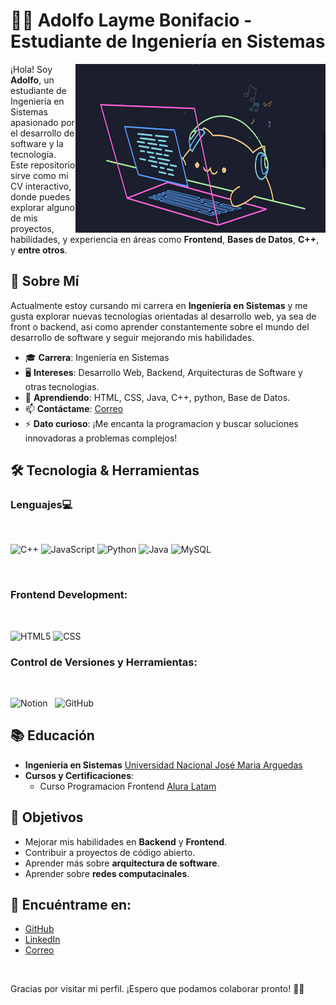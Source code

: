 # 👨‍💻 Adolfo Layme Bonifacio - Estudiante de Ingeniería en Sistemas

<img align="right" top="500" height="270" width="400" alt="GIF" src="CatCode.gif">


¡Hola! Soy **Adolfo**, un estudiante de Ingeniería en Sistemas apasionado por el desarrollo de software y la tecnología. Este repositorio sirve como mi CV interactivo, donde puedes explorar alguno de mis proyectos, habilidades, y experiencia en áreas como **Frontend**, **Bases de Datos**, **C++**, y **entre otros**.

## 🎯 Sobre Mí

Actualmente estoy cursando mi carrera en **Ingeniería en Sistemas** y me gusta explorar nuevas tecnologías orientadas al desarrollo web, ya sea de front o backend, asi como aprender constantemente sobre el mundo del desarrollo de software y seguir mejorando mis habilidades.

- 🎓 **Carrera**: Ingeniería en Sistemas
- 🖥 **Intereses**: Desarrollo Web, Backend, Arquitecturas de Software y otras tecnologias.
- 🌱 **Aprendiendo**: HTML, CSS, Java, C++, python, Base de Datos.
- 📫 **Contáctame**: [Correo]()
- ⚡ **Dato curioso**: ¡Me encanta la programacion y buscar soluciones innovadoras a problemas complejos!

## 🛠 Tecnologia & Herramientas 

### Lenguajes💻
<br>

![C++](https://img.shields.io/badge/c++-%2300599C.svg?style=for-the-badge&logo=c%2B%2B&logoColor=white)
![JavaScript](https://img.shields.io/badge/javascript-%23323330.svg?style=for-the-badge&logo=javascript&logoColor=%23F7DF1E)
![Python](https://img.shields.io/badge/python-3670A0?style=for-the-badge&logo=python&logoColor=ffdd54)
![Java](https://img.shields.io/badge/java-%23ED8B00.svg?style=for-the-badge&logo=openjdk&logoColor=white)
![MySQL](https://img.shields.io/badge/mysql-%2300f.svg?style=for-the-badge&logo=mysql&logoColor=white)

<br/>

### Frontend Development:
<br>

![HTML5](https://img.shields.io/badge/html5-%23E34F26.svg?style=for-the-badge&logo=html5&logoColor=white)
![CSS](https://img.shields.io/badge/CSS-1572B6?style=for-the-badge&logo=css3&logoColor=white)
<br>

### Control de Versiones y Herramientas:
<br>

![Notion](https://img.shields.io/badge/Notion-%23000000.svg?style=for-the-badge&logo=notion&logoColor=white)
&nbsp;
![GitHub](https://img.shields.io/badge/GitHub-181717?style=for-the-badge&logo=github&logoColor=white)
<br>


## 📚 Educación

- **Ingenieria en Sistemas** [Universidad Nacional José Maria Arguedas](https://unajma.edu.pe)
- **Cursos y Certificaciones**: 
  - Curso Programacion Frontend [Alura Latam](https://app.aluracursos.com/user/Familiajoserene/fullCertificate/a3c142864461f440423656cc397e8632)


## 🌱 Objetivos

- Mejorar mis habilidades en **Backend** y **Frontend**.
- Contribuir a proyectos de código abierto.
- Aprender más sobre **arquitectura de software**.
- Aprender sobre **redes computacinales**.

## 🔗 Encuéntrame en:

- [GitHub](https://github.com/AdolfoLayme)
- [LinkedIn](https://www.linkedin.com/)
- [Correo]()
<br>

Gracias por visitar mi perfil. ¡Espero que podamos colaborar pronto! 👋🤍